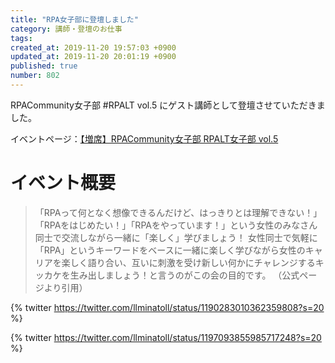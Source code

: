 ```yaml
---
title: "RPA女子部に登壇しました"
category: 講師・登壇のお仕事
tags: 
created_at: 2019-11-20 19:57:03 +0900
updated_at: 2019-11-20 20:01:19 +0900
published: true
number: 802
---
```


RPACommunity女子部 #RPALT vol.5 にゲスト講師として登壇させていただきました。

イベントページ：[【増席】RPACommunity女子部 RPALT女子部 vol.5](https://rpacommunity.connpass.com/event/153852/)

# イベント概要

> 「RPAって何となく想像できるんだけど、はっきりとは理解できない！」「RPAをはじめたい！」「RPAをやっています！」という女性のみなさん同士で交流しながら一緒に「楽しく」学びましょう！
女性同士で気軽に「RPA」というキーワードをベースに一緒に楽しく学びながら女性のキャリアを楽しく語り合い、互いに刺激を受け新しい何かにチャレンジするキッカケを生み出しましょう！と言うのがこの会の目的です。
> （公式ページより引用）


{% twitter https://twitter.com/llminatoll/status/1190283010362359808?s=20 %}

{% twitter https://twitter.com/llminatoll/status/1197093855985717248?s=20 %}
